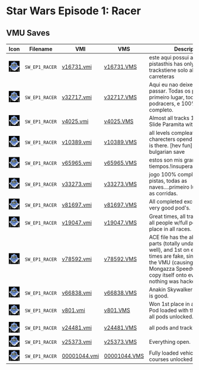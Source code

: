 # Star Wars Episode 1: Racer

## VMU Saves

| Icon | Filename | VMI | VMS | Description |
|------|----------|-----|-----|-------------|
| ![Star Wars Episode 1: Racer](../icons/SW_EP1_RACER.GIF) | `SW_EP1_RACER` | [v16731.vmi](v16731.vmi) | [v16731.VMS](v16731.VMS) | este aqui possui algumas pistasthis has only some trackstiene solo algunas carreteras  |
| ![Star Wars Episode 1: Racer](../icons/SW_EP1_RACER.GIF) | `SW_EP1_RACER` | [v32717.vmi](v32717.vmi) | [v32717.VMS](v32717.VMS) | Aqui eu nao deixei o Alemao passar. Todas os percursos em primeiro lugar, todos os podracers, e 100% do jogo completo.  |
| ![Star Wars Episode 1: Racer](../icons/SW_EP1_RACER.GIF) | `SW_EP1_RACER` | [v4025.vmi](v4025.vmi) | [v4025.VMS](v4025.VMS) | Almost all tracks 1st & unlocked.  Slide Paramita with block6!  |
| ![Star Wars Episode 1: Racer](../icons/SW_EP1_RACER.GIF) | `SW_EP1_RACER` | [v10389.vmi](v10389.vmi) | [v10389.VMS](v10389.VMS) | all levels compleatet,all charecters opend and all levels is there.    [hev fun] this is bulgarian save  |
| ![Star Wars Episode 1: Racer](../icons/SW_EP1_RACER.GIF) | `SW_EP1_RACER` | [v65965.vmi](v65965.vmi) | [v65965.VMS](v65965.VMS) | estos son mis grandes tiempos.!insuperables!intentenlo  |
| ![Star Wars Episode 1: Racer](../icons/SW_EP1_RACER.GIF) | `SW_EP1_RACER` | [v33273.vmi](v33273.vmi) | [v33273.VMS](v33273.VMS) | jogo 100% completo. Todas as pistas, todas as naves....primeiro lugar em todas as corridas.  |
| ![Star Wars Episode 1: Racer](../icons/SW_EP1_RACER.GIF) | `SW_EP1_RACER` | [v81697.vmi](v81697.vmi) | [v81697.VMS](v81697.VMS) | All completed except one track very good pod's.  |
| ![Star Wars Episode 1: Racer](../icons/SW_EP1_RACER.GIF) | `SW_EP1_RACER` | [v19047.vmi](v19047.vmi) | [v19047.VMS](v19047.VMS) | Great times, all tracks unlocked, all people w/full power and first place in all races.  |
| ![Star Wars Episode 1: Racer](../icons/SW_EP1_RACER.GIF) | `SW_EP1_RACER` | [v78592.vmi](v78592.vmi) | [v78592.VMS](v78592.VMS) | ACE file has the absolute best parts (totally undamaged as well), and 1st on every race.the times are fake, since i removed the VMU (causing the Mongazza Speedway time to copy itself onto every track), but nothing was hacked.  |
| ![Star Wars Episode 1: Racer](../icons/SW_EP1_RACER.GIF) | `SW_EP1_RACER` | [v66838.vmi](v66838.vmi) | [v66838.VMS](v66838.VMS) | Anakin Skywalker has turbo and is good.  |
| ![Star Wars Episode 1: Racer](../icons/SW_EP1_RACER.GIF) | `SW_EP1_RACER` | [v801.vmi](v801.vmi) | [v801.VMS](v801.VMS) | Won 1st place in all the races. Pod loaded with the best parts, all pods unlocked.  |
| ![Star Wars Episode 1: Racer](../icons/SW_EP1_RACER.GIF) | `SW_EP1_RACER` | [v24481.vmi](v24481.vmi) | [v24481.VMS](v24481.VMS) | all pods and tracks unlocked.  |
| ![Star Wars Episode 1: Racer](../icons/SW_EP1_RACER.GIF) | `SW_EP1_RACER` | [v25373.vmi](v25373.vmi) | [v25373.VMS](v25373.VMS) | Everything open.  |
| ![Star Wars Episode 1: Racer](../icons/SW_EP1_RACER.GIF) | `SW_EP1_RACER` | [00001044.vmi](00001044.vmi) | [00001044.VMS](00001044.VMS) | Fully loaded vehicle, most courses unlocked.(Hacked)  |
